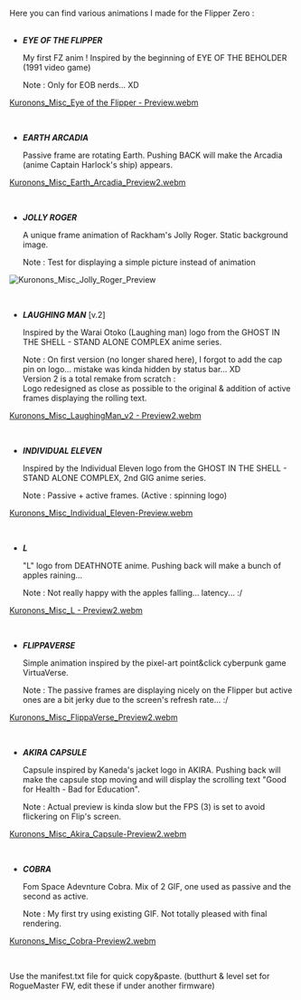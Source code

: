 Here you can find various animations I made for the Flipper Zero :
<BR><BR>
   
   - ___EYE OF THE FLIPPER___
   
      My first FZ anim ! Inspired by the beginning of EYE OF THE BEHOLDER (1991 video game)
      
      Note : Only for EOB nerds... XD
      
[Kuronons_Misc_Eye of the Flipper - Preview.webm](https://github.com/Kuronons/FZ_graphics/assets/110337784/023dc6c3-a814-460d-b336-dd6e68576f0a)

<BR>
   
   - ___EARTH ARCADIA___
      
      Passive frame are rotating Earth. Pushing BACK will make the Arcadia (anime Captain Harlock's ship) appears.
      
[Kuronons_Misc_Earth_Arcadia_Preview2.webm](https://github.com/Kuronons/FZ_graphics/assets/110337784/2f92a0c7-346a-4d28-ac93-f6ea36491303)

<BR>
      
   - ___JOLLY ROGER___
   
      A unique frame animation of Rackham's Jolly Roger. Static background image.
      
      Note : Test for displaying a simple picture instead of animation
      
![Kuronons_Misc_Jolly_Roger_Preview](https://user-images.githubusercontent.com/110337784/193910887-e76aa2ec-4b02-4aba-84bd-b80c9c8f78b0.jpg)

<BR>

   - ___LAUGHING MAN___   [v.2]
      
      Inspired by the Warai Otoko (Laughing man) logo from the GHOST IN THE SHELL - STAND ALONE COMPLEX anime series.
      
      Note : On first version (no longer shared here), I forgot to add the cap pin on logo... mistake was kinda hidden by status bar... XD<BR>
             Version 2 is a total remake from scratch :<BR>
             Logo redesigned as close as possible to the original & addition of active frames displaying the rolling text.
      
[Kuronons_Misc_LaughingMan_v2 - Preview2.webm](https://github.com/Kuronons/FZ_graphics/assets/110337784/569e6384-45fa-46e6-b98d-3673c633a185)

<BR>

   - ___INDIVIDUAL ELEVEN___
      
      Inspired by the Individual Eleven logo from the GHOST IN THE SHELL - STAND ALONE COMPLEX, 2nd GIG anime series.
      
      Note : Passive + active frames. (Active : spinning logo)
                   
[Kuronons_Misc_Individual_Eleven-Preview.webm](https://github.com/Kuronons/FZ_graphics/assets/110337784/4394f48e-76e6-4416-8f31-b18184e97780)

<BR>
   
   - ___L___
      
      "L" logo from DEATHNOTE anime. Pushing back will make a bunch of apples raining...
      
      Note : Not really happy with the apples falling... latency... :/
      
[Kuronons_Misc_L - Preview2.webm](https://github.com/Kuronons/FZ_graphics/assets/110337784/8abe253d-fe20-4b55-adf4-1b47a848f1dd)

<BR>
   
   - ___FLIPPAVERSE___
      
      Simple animation inspired by the pixel-art point&click cyberpunk game VirtuaVerse.
      
      Note : The passive frames are displaying nicely on the Flipper but active ones are a bit jerky due to the screen's refresh rate... :/

[Kuronons_Misc_FlippaVerse_Preview2.webm](https://github.com/Kuronons/FZ_graphics/assets/110337784/bc4dd116-a98d-4202-aaa0-e7b6cc63a751)

<BR>
   
   - ___AKIRA CAPSULE___
      
      Capsule inspired by Kaneda's jacket logo in AKIRA. Pushing back will make the capsule stop moving and will display the scrolling text "Good for Health - Bad for Education".
      
      Note : Actual preview is kinda slow but the FPS (3) is set to avoid flickering on Flip's screen.

[Kuronons_Misc_Akira_Capsule-Preview2.webm](https://github.com/Kuronons/FZ_graphics/assets/110337784/50b008b0-72b3-46c6-91ef-900f703610c4)

<BR>
   
   - ___COBRA___
      
      Fom Space Adevnture Cobra. Mix of 2 GIF, one used as passive and the second as active.
      
      Note : My first try using existing GIF. Not totally pleased with final rendering.

[Kuronons_Misc_Cobra-Preview2.webm](https://github.com/Kuronons/FZ_graphics/assets/110337784/6c755073-c827-417a-96da-b9c77c95766f)

<BR>

Use the manifest.txt file for quick copy&paste. (butthurt & level set for RogueMaster FW, edit these if under another firmware)
